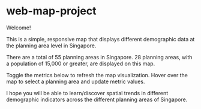 # web-map-project

Welcome!

This is a simple, responsive map that displays different demographic data at the planning area level in Singapore.

There are a total of 55 planning areas in Singapore. 28 planning areas, with a population of 15,000 or greater, are displayed on this map.

Toggle the metrics below to refresh the map visualization. Hover over the map to select a planning area and update metric values.

I hope you will be able to learn/discover spatial trends in different demographic indicators across the different planning areas of Singapore.
